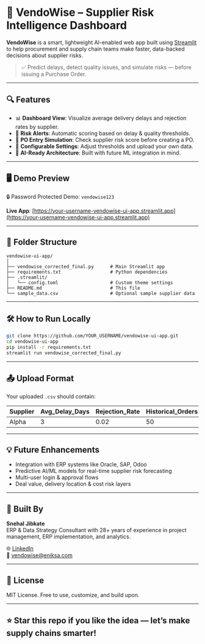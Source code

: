 # 🧠 VendoWise – Supplier Risk Intelligence Dashboard

**VendoWise** is a smart, lightweight AI-enabled web app built using [Streamlit](https://streamlit.io/) to help procurement and supply chain teams make faster, data-backed decisions about supplier risks.

> ✅ Predict delays, detect quality issues, and simulate risks — before issuing a Purchase Order.

---

## 🔍 Features

- 📊 **Dashboard View**: Visualize average delivery delays and rejection rates by supplier.
- 🚨 **Risk Alerts**: Automatic scoring based on delay & quality thresholds.
- 🧾 **PO Entry Simulation**: Check supplier risk score before creating a PO.
- 🔧 **Configurable Settings**: Adjust thresholds and upload your own data.
- 🧠 **AI-Ready Architecture**: Built with future ML integration in mind.

---

## 🖥 Demo Preview

🔒 Password Protected Demo: `vendowise123`

**Live App**: [https://your-username-vendowise-ui-app.streamlit.app](https://your-username-vendowise-ui-app.streamlit.app)

---

## 📁 Folder Structure

```
vendowise-ui-app/
│
├── vendowise_corrected_final.py      # Main Streamlit app
├── requirements.txt                  # Python dependencies
├── .streamlit/
│   └── config.toml                   # Custom theme settings
├── README.md                         # This file
└── sample_data.csv                   # Optional sample supplier data
```

---

## 🛠 How to Run Locally

```bash
git clone https://github.com/YOUR_USERNAME/vendowise-ui-app.git
cd vendowise-ui-app
pip install -r requirements.txt
streamlit run vendowise_corrected_final.py
```

---

## 📤 Upload Format

Your uploaded `.csv` should contain:

| Supplier | Avg_Delay_Days | Rejection_Rate | Historical_Orders |
|----------|----------------|----------------|--------------------|
| Alpha    | 3              | 0.02           | 50                 |

---

## 💡 Future Enhancements

- Integration with ERP systems like Oracle, SAP, Odoo
- Predictive AI/ML models for real-time supplier risk forecasting
- Multi-user login & approval flows
- Deal value, delivery location & cost risk layers

---

## 👤 Built By

**Snehal Jibkate**  
ERP & Data Strategy Consultant with 28+ years of experience in project management, ERP implementation, and analytics.

🌐 [LinkedIn](https://www.linkedin.com/in/snehaljibkate)  
📧 vendowise@eniksa.com  

---

## 📄 License

MIT License. Free to use, customize, and build upon.

---

## ⭐ Star this repo if you like the idea — let’s make supply chains smarter!

